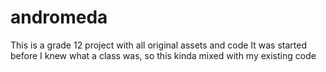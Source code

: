 # andromeda

This is a grade 12 project with all original assets and code
It was started before I knew what a class was, so this kinda mixed with my existing code
